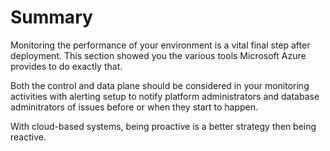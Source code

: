 # Summary

Monitoring the performance of your environment is a vital final step after deployment.  This section showed you the various tools Microsoft Azure provides to do exactly that.

Both the control and data plane should be considered in your monitoring activities with alerting setup to notify platform administrators and database adminitrators of issues before or when they start to happen.

With cloud-based systems, being proactive is a better strategy then being reactive.
